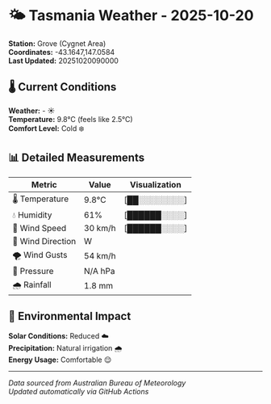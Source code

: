 # 🌤️ Tasmania Weather - 2025-10-20

**Station:** Grove (Cygnet Area)  
**Coordinates:** -43.1647,147.0584  
**Last Updated:** 20251020090000

## 🌡️ Current Conditions

**Weather:** - ☀️  
**Temperature:** 9.8°C (feels like 2.5°C)  
**Comfort Level:** Cold ❄️

## 📊 Detailed Measurements

| Metric | Value | Visualization |
|--------|-------|---------------|
| 🌡️ Temperature | 9.8°C | [██░░░░░░░░] |
| 💧 Humidity | 61% | [██████░░░░] |
| 💨 Wind Speed | 30 km/h | [██████░░░░] |
| 🧭 Wind Direction | W | |
| 🌪️ Wind Gusts | 54 km/h | |
| 🔽 Pressure | N/A hPa | |
| 🌧️ Rainfall | 1.8 mm | |

## 🌱 Environmental Impact

**Solar Conditions:** Reduced ☁️  
**Precipitation:** Natural irrigation 🌧️  
**Energy Usage:** Comfortable 😌

---
*Data sourced from Australian Bureau of Meteorology*  
*Updated automatically via GitHub Actions*
